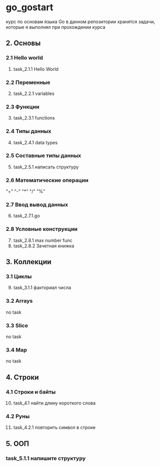 # go_gostart
курс по основам языка Go
в данном репозитории хранятся задачи, которые я выполнял при прохождении курса

## 2. Основы
### 2.1 Hello world
1. task_2.1.1 Hello World
### 2.2 Переменные
2. task_2.2.1 variables
### 2.3 Функции
3. task_2.3.1 functions
### 2.4 Типы данных
4. task_2.4.1 data types
### 2.5 Составные типы данных
5. task_2.5.1 написать структуру
### 2.6 Математические операции
"+" "-" "*" "/" "%"
### 2.7 Ввод вывод данных
6. task_2.7.1.go
### 2.8 Условные конструкции
7. task_2.8.1 max number func
8. task_2.8.2 Зачетная книжка
## 3. Коллекции
### 3.1 Циклы
9. task_3.1.1 факториал числа
### 3.2 Arrays
no task
### 3.3 Slice
no task
### 3.4 Map
no task
## 4. Строки
### 4.1 Строки и байты
10. task_4.1 найти длину короткого слова
### 4.2 Руны
11. task_4.2.1 повторить символ в строке
## 5. ООП
### task_5.1.1 напишите структуру


